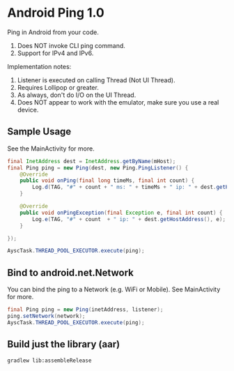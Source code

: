 # Android Ping 1.0
Ping in Android from your code.
1. Does NOT invoke CLI ping command.
2. Support for IPv4 and IPv6.

Implementation notes:
1. Listener is executed on calling Thread (Not UI Thread).
2. Requires Lollipop or greater.
3. As always, don't do I/O on the UI Thread.
4. Does NOT appear to work with the emulator, make sure you use a real device.

## Sample Usage
See the MainActivity for more.
```Java
final InetAddress dest = InetAddress.getByName(mHost);
final Ping ping = new Ping(dest, new Ping.PingListener() {
    @Override
    public void onPing(final long timeMs, final int count) {
        Log.d(TAG, "#" + count + " ms: " + timeMs + " ip: " + dest.getHostAddress(), null);
    }

    @Override
    public void onPingException(final Exception e, final int count) {
        Log.e(TAG, "#" + count  + " ip: " + dest.getHostAddress(), e);
    }

});

AyscTask.THREAD_POOL_EXECUTOR.execute(ping);
```

## Bind to android.net.Network
You can bind the ping to a Network (e.g. WiFi or Mobile).   See MainActivity for more.
```Java
final Ping ping = new Ping(inetAddress, listener);
ping.setNetwork(network);
AyscTask.THREAD_POOL_EXECUTOR.execute(ping);
```
## Build just the library (aar)

    gradlew lib:assembleRelease
